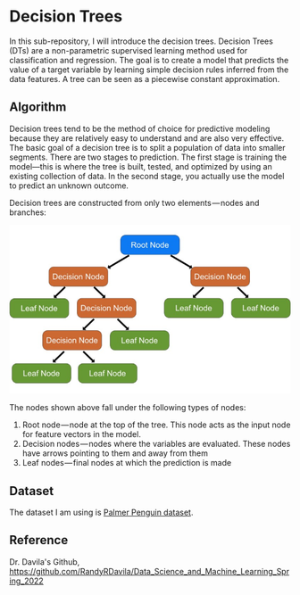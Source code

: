 # Decision Trees
In this sub-repository, I will introduce the decision trees. Decision Trees (DTs) are a non-parametric supervised learning method used for classification and regression. The goal is to create a model that predicts the value of a target variable by learning simple decision rules inferred from the data features. A tree can be seen as a piecewise constant approximation.

## Algorithm
Decision trees tend to be the method of choice for predictive modeling because they are relatively easy to understand and are also very effective. The basic goal of a decision tree is to split a population of data into smaller segments. There are two stages to prediction. The first stage is training the model—this is where the tree is built, tested, and optimized by using an existing collection of data. In the second stage, you actually use the model to predict an unknown outcome.

Decision trees are constructed from only two elements — nodes and branches:

<p align="center">
<img src="https://github.com/yw110-1/INDE-577/blob/main/Supervised%20Learning/Perceptron/image/Decision_Tree.jpeg" alt="decisiontree" width="600"/>
</p>

The nodes shown above fall under the following types of nodes:

1. Root node — node at the top of the tree. This node acts as the input node for feature vectors in the model.
2. Decision nodes — nodes where the variables are evaluated. These nodes have arrows pointing to them and away from them
3. Leaf nodes — final nodes at which the prediction is made

## Dataset
The dataset I am using is [Palmer Penguin dataset](https://github.com/yw110-1/INDE-577/tree/main/Data).

## Reference
Dr. Davila's Github, https://github.com/RandyRDavila/Data_Science_and_Machine_Learning_Spring_2022
